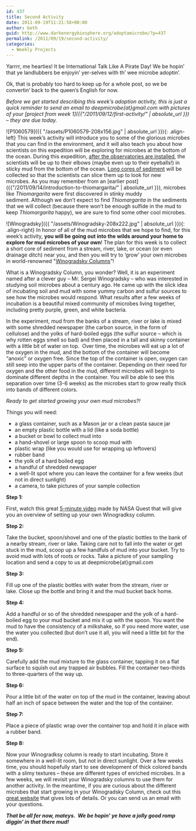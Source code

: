 ```yaml
---
id: 437
title: Second Activity
date: 2011-09-19T11:21:58+00:00
author: beth
guid: http://www.darkenergybiosphere.org/adoptamicrobe/?p=437
permalink: /2011/09/19/second-activity/
categories:
  - Weekly Projects
---
```

Yarrrr, me hearties! It be International Talk Like A Pirate Day! We be hopin’ that ye landlubbers be enjoyin’ yer-selves with th’ wee microbe adoptin’.

Ok, that is probably too hard to keep up for a whole post, so we be convertin’ back to the queen’s English for now.

_Before we get started describing this week’s adoption activity, this is just a quick reminder to send an email to deepmicrobe{at}gmail.com with pictures of your [project from week 1]({{"/2011/09/12/first-activity/" | absolute_url }}) – they are due today._

![P1060579]({{ "/assets/P1060579-208x156.jpg" | absolute_url }}){: .align-left} This week’s activity will introduce you to some of the glorious microbes that you can find in the environment, and it will also teach you about how scientists on this expedition will be exploring for microbes at the bottom of the ocean. During this expedition, [after the observatories are installed](/adoptamicrobe/?p=366), the scientists will be up to their elbows (maybe even up to their eyeballs!) in sticky mud from the bottom of the ocean. [Long cores of sediment](http://joidesresolution.org/node/266) will be collected so that the scientists can slice them up to look for new microbes. As you may remember from an [earlier post]({{"/2011/09/14/introduction-to-thiomargarita/" | absolute_url }}), microbes like _Thiomargarita_ were first discovered in stinky muddy sediment. Although we don’t expect to find _Thiomargarita_ in the sediments that we will collect (because there won’t be enough sulfide in the mud to keep _Thiomargarita_ happy), we are sure to find some other cool microbes.

![Winogradsky]({{ "/assets/Winogradsky-208x222.jpg" | absolute_url }}){: .align-right} In honor of all of the mud microbes that we hope to find, for this week’s activity, **you will be going out into the wilds around your home to explore for mud microbes of your own**! The plan for this week is to collect a short core of sediment from a stream, river, lake, or ocean (or even drainage ditch) near you, and then you will try to ‘grow’ your own microbes in world-renowned "[Winogradsky Columns](http://en.wikipedia.org/wiki/Winogradsky_column)”!

What is a Winogradsky Column, you wonder? Well, it is an experiment named after a clever guy – Mr. Sergei Winogradsky – who was interested in studying soil microbes about a century ago. He came up with the slick idea of incubating soil and mud with some yummy carbon and sulfur sources to see how the microbes would respond. What results after a few weeks of incubation is a beautiful mixed community of microbes living together, including pretty purple, green, and white bacteria.

In the experiment, mud from the banks of a stream, river or lake is mixed with some shredded newspaper (the carbon source, in the form of cellulose) and the yolks of hard-boiled eggs (the sulfur source – which is why rotten eggs smell so bad) and then placed in a tall and skinny container with a little bit of water on top.  Over time, the microbes will eat up a lot of the oxygen in the mud, and the bottom of the container will become “anoxic” or oxygen free. Since the top of the container is open, oxygen can still seep into the upper parts of the container. Depending on their need for oxygen and the other food in the mud, different microbes will begin to dominate different depths in the container. You will be able to see this separation over time (3-6 weeks) as the microbes start to grow really thick into bands of different colors.

_Ready to get started growing your own mud microbes?!_

Things you will need:

  * a glass container, such as a Mason jar or a clean pasta sauce jar
  * an empty plastic bottle with a lid (like a soda bottle)
  * a bucket or bowl to collect mud into
  * a hand-shovel or large spoon to scoop mud with
  * plastic wrap (like you would use for wrapping up leftovers)
  * rubber band
  * the yolk of a hard boiled egg
  * a handful of shredded newspaper
  * a well-lit spot where you can leave the container for a few weeks (but not in direct sunlight)
  * a camera, to take pictures of your sample collection

**Step 1:**

First, watch this great [5-minute video](http://quest.arc.nasa.gov/projects/astrobiology/fieldwork/lessons/demo.html) made by NASA Quest that will give you an overview of setting up your own Winogradksy column.

**Step 2:**

Take the bucket, spoon/shovel and one of the plastic bottles to the bank of a nearby stream, river or lake. Taking care not to fall into the water or get stuck in the mud, scoop up a few handfuls of mud into your bucket. Try to avoid mud with lots of roots or rocks. Take a picture of your sampling location and send a copy to us at deepmicrobe{at}gmail.com

**Step 3:**

Fill up one of the plastic bottles with water from the stream, river or lake. Close up the bottle and bring it and the mud bucket back home.

**Step 4:**

Add a handful or so of the shredded newspaper and the yolk of a hard-boiled egg to your mud bucket and mix it up with the spoon. You want the mud to have the consistency of a milkshake, so if you need more water, use the water you collected (but don’t use it all, you will need a little bit for the end).

**Step 5:**

Carefully add the mud mixture to the glass container, tapping it on a flat surface to squish out any trapped air bubbles. Fill the container two-thirds to three-quarters of the way up.

**Step 6:**

Pour a little bit of the water on top of the mud in the container, leaving about half an inch of space between the water and the top of the container.

**Step 7:**

Place a piece of plastic wrap over the container top and hold it in place with a rubber band.

**Step 8:**

Now your Winogradksy column is ready to start incubating. Store it somewhere in a well-lit room, but not in direct sunlight. Over a few weeks time, you should hopefully start to see development of thick colored bands with a slimy textures – these are different types of enriched microbes. In a few weeks, we will revisit your Winogradsky columns to use them for another activity. In the meantime, if you are curious about the different microbes that start growing in your Winogradsky Column, check out this [great website](http://www.woodrow.org/teachers/bi/2000/Winogradsky_Column/winogradsky_column.html) that gives lots of details. Or you can send us an email with your questions.


**_That be all fer now, mateys.  We be hopin' ye have a jolly good romp diggin' in that there mud!_**
